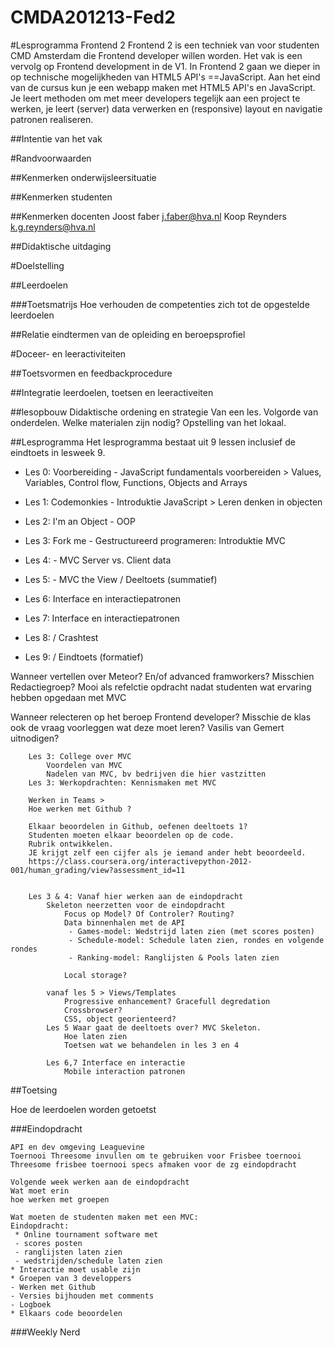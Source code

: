 CMDA201213-Fed2
===============

#Lesprogramma Frontend 2
Frontend 2 is een techniek van voor studenten CMD Amsterdam die Frontend developer willen worden.
Het vak is een vervolg op Frontend development in de V1. 
In Frontend 2 gaan we dieper in op technische mogelijkheden van HTML5 API's ==JavaScript. 
Aan het eind van de cursus kun je een webapp maken met HTML5 API's en JavaScript.   Je leert methoden om met meer developers tegelijk aan een project te werken, je leert (server) data verwerken en (responsive) layout en navigatie patronen realiseren.


##Intentie van het vak


#Randvoorwaarden

##Kenmerken onderwijsleersituatie

##Kenmerken studenten

##Kenmerken docenten
Joost faber j.faber@hva.nl
Koop Reynders k.g.reynders@hva.nl

##Didaktische uitdaging


#Doelstelling

##Leerdoelen

###Toetsmatrijs
Hoe verhouden de competenties zich tot de opgestelde leerdoelen

##Relatie eindtermen van de opleiding en beroepsprofiel


#Doceer- en leeractiviteiten

##Toetsvormen en feedbackprocedure


##Integratie leerdoelen, toetsen en leeractiveiten

##lesopbouw
Didaktische ordening en strategie
Van een les. Volgorde van onderdelen. 
Welke materialen zijn nodig?
Opstelling van het lokaal.


##Lesprogramma
Het lesprogramma bestaat uit 9 lessen inclusief de eindtoets in lesweek 9.

- Les 0: Voorbereiding - JavaScript fundamentals voorbereiden > Values, Variables, Control flow, Functions, Objects and Arrays
 
- Les 1: Codemonkies - Introduktie JavaScript > Leren denken in objecten

- Les 2: I'm an Object - OOP

- Les 3: Fork me - Gestructureerd programeren: Introduktie MVC 

- Les 4: - MVC Server vs. Client data

- Les 5: - MVC the View / Deeltoets (summatief)

- Les 6: Interface en interactiepatronen

- Les 7: Interface en interactiepatronen

- Les 8: / Crashtest

- Les 9: / Eindtoets (formatief)


	
Wanneer vertellen over Meteor? En/of advanced framworkers?
	Misschien Redactiegroep? Mooi als refelctie opdracht
	nadat studenten wat ervaring hebben opgedaan met MVC
	
Wanneer relecteren op het beroep Frontend developer?	Misschie de klas ook de vraag voorleggen wat deze moet leren?
	Vasilis van Gemert uitnodigen?



		Les 3: College over MVC
			Voordelen van MVC
			Nadelen van MVC, bv bedrijven die hier vastzitten
		Les 3: Werkopdrachten: Kennismaken met MVC

		Werken in Teams > 
		Hoe werken met Github ?
		
		Elkaar beoordelen in Github, oefenen deeltoets 1?
		Studenten moeten elkaar beoordelen op de code. 
		Rubrik ontwikkelen.
		JE krijgt zelf een cijfer als je iemand ander hebt beoordeeld.
		https://class.coursera.org/interactivepython-2012-001/human_grading/view?assessment_id=11
		
		
		Les 3 & 4: Vanaf hier werken aan de eindopdracht
			Skeleton neerzetten voor de eindopdracht
				Focus op Model? Of Controler? Routing?
				Data binnenhalen met de API
				 - Games-model: Wedstrijd laten zien (met scores posten) 
				 - Schedule-model: Schedule laten zien, rondes en volgende rondes 
				 - Ranking-model: Ranglijsten & Pools laten zien 

				Local storage?

			vanaf les 5 > Views/Templates
				Progressive enhancement? Gracefull degredation
				Crossbrowser?
				CSS, object georienteerd?
			Les 5 Waar gaat de deeltoets over? MVC Skeleton. 
				Hoe laten zien
				Toetsen wat we behandelen in les 3 en 4
				
			Les 6,7 Interface en interactie
				Mobile interaction patronen


##Toetsing

Hoe de leerdoelen worden getoetst


###Eindopdracht

	API en dev omgeving Leaguevine
	Toernooi Threesome invullen om te gebruiken voor Frisbee toernooi
	Threesome frisbee toernooi specs afmaken voor de zg eindopdracht

	Volgende week werken aan de eindopdracht
	Wat moet erin
	hoe werken met groepen

	Wat moeten de studenten maken met een MVC:
	Eindopdracht: 
	 * Online tournament software met 
	 - scores posten
	 - ranglijsten laten zien
	 - wedstrijden/schedule laten zien
	* Interactie moet usable zijn
	* Groepen van 3 developpers
	- Werken met Github
	- Versies bijhouden met comments
	- Logboek
	* Elkaars code beoordelen
	


###Weekly Nerd





